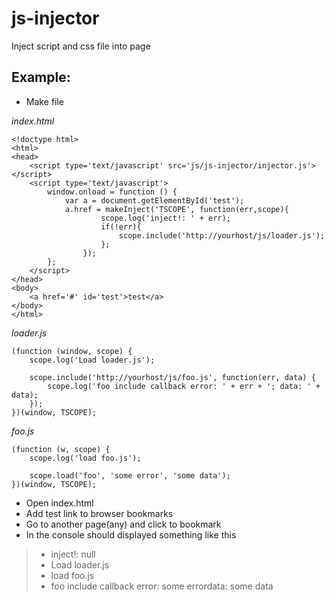 js-injector
===========
Inject script and css file into page


Example:
-------
* Make file

_index.html_

	
	<!doctype html>
	<html>
	<head>
		<script type='text/javascript' src='js/js-injector/injector.js'></script>
		<script type='text/javascript'>
			window.onload = function () {
				var a = document.getElementById('test');
				a.href = makeInject('TSCOPE', function(err,scope){
						scope.log('inject!: ' + err);
						if(!err){
							scope.include('http://yourhost/js/loader.js');
						};
					});
			};
		</script>
	</head>
	<body>
		<a href='#' id='test'>test</a>
	</body>
	</html>
	


_loader.js_

	
	(function (window, scope) {
		scope.log('Load loader.js');
	
		scope.include('http://yourhost/js/foo.js', function(err, data) {
			scope.log('foo include callback error: ' + err + '; data: ' + data);
		});
	})(window, TSCOPE);
	


_foo.js_

	
	(function (w, scope) {
		scope.log('load foo.js');
	
		scope.load('foo', 'some error', 'some data');
	})(window, TSCOPE);
	

* Open index.html
* Add test link to browser bookmarks
* Go to another page(any) and click to bookmark
* In the console should displayed something like this

>* inject!: null
>* Load loader.js
>* load foo.js
>* foo include callback error: some errordata: some data

